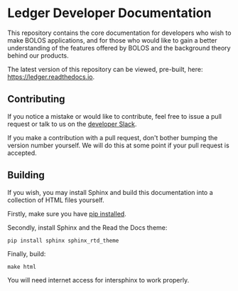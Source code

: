 # Ledger Developer Documentation

This repository contains the core documentation for developers who wish to make
BOLOS applications, and for those who would like to gain a better understanding
of the features offered by BOLOS and the background theory behind our products.

The latest version of this repository can be viewed, pre-built, here:
https://ledger.readthedocs.io.

## Contributing

If you notice a mistake or would like to contribute, feel free to issue a pull
request or talk to us on the [developer Slack](http://slack.ledger.co/).

If you make a contribution with a pull request, don't bother bumping the version
number yourself. We will do this at some point if your pull request is accepted.

## Building

If you wish, you may install Sphinx and build this documentation into a
collection of HTML files yourself.

Firstly, make sure you have [pip
installed](https://pip.pypa.io/en/stable/installing/).

Secondly, install Sphinx and the Read the Docs theme:

```
pip install sphinx sphinx_rtd_theme
```

Finally, build:

```
make html
```

You will need internet access for intersphinx to work properly.
